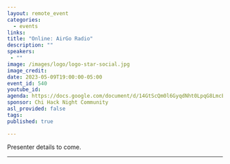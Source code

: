 ```yaml
---
layout: remote_event
categories:
  - events
links: 
title: "Online: AirGo Radio"
description: ""
speakers:
 - ""
image: /images/logo/logo-star-social.jpg
image_credit:
date: 2023-05-09T19:00:00-05:00
event_id: 540
youtube_id: 
agenda: https://docs.google.com/document/d/14GtScQm0l6GyqdNht0LpqG8LmcEF7i3COjNJ06PaTj8/edit#
sponsor: Chi Hack Night Community
asl_provided: false
tags: 
published: true

---
```


Presenter details to come.

---
